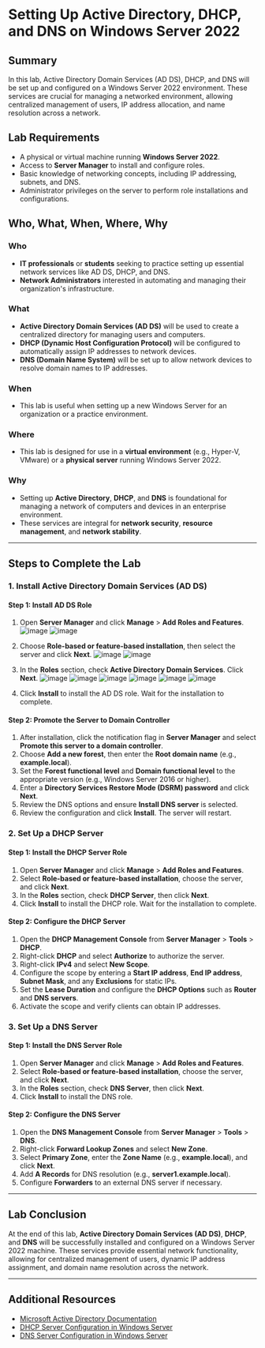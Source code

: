 # Setting Up Active Directory, DHCP, and DNS on Windows Server 2022

## Summary

In this lab, Active Directory Domain Services (AD DS), DHCP, and DNS will be set up and configured on a Windows Server 2022 environment. These services are crucial for managing a networked environment, allowing centralized management of users, IP address allocation, and name resolution across a network.

## Lab Requirements

- A physical or virtual machine running **Windows Server 2022**.
- Access to **Server Manager** to install and configure roles.
- Basic knowledge of networking concepts, including IP addressing, subnets, and DNS.
- Administrator privileges on the server to perform role installations and configurations.

## Who, What, When, Where, Why

### Who
- **IT professionals** or **students** seeking to practice setting up essential network services like AD DS, DHCP, and DNS.
- **Network Administrators** interested in automating and managing their organization's infrastructure.

### What
- **Active Directory Domain Services (AD DS)** will be used to create a centralized directory for managing users and computers.
- **DHCP (Dynamic Host Configuration Protocol)** will be configured to automatically assign IP addresses to network devices.
- **DNS (Domain Name System)** will be set up to allow network devices to resolve domain names to IP addresses.

### When
- This lab is useful when setting up a new Windows Server for an organization or a practice environment.

### Where
- This lab is designed for use in a **virtual environment** (e.g., Hyper-V, VMware) or a **physical server** running Windows Server 2022.

### Why
- Setting up **Active Directory**, **DHCP**, and **DNS** is foundational for managing a network of computers and devices in an enterprise environment.
- These services are integral for **network security**, **resource management**, and **network stability**.

---

## Steps to Complete the Lab

### 1. **Install Active Directory Domain Services (AD DS)**

#### Step 1: Install AD DS Role
1. Open **Server Manager** and click **Manage** > **Add Roles and Features**.
![image](https://github.com/user-attachments/assets/7c69a4e8-bc71-4afd-bcff-0eef781166ee)
![image](https://github.com/user-attachments/assets/f111417d-b36a-4390-a147-67471e9f0dba)

3. Choose **Role-based or feature-based installation**, then select the server and click **Next**.
![image](https://github.com/user-attachments/assets/8fc360ae-e30e-450b-8c4f-d059b314f9dd)
![image](https://github.com/user-attachments/assets/84870e15-369d-45e6-be40-9154ff2592a4)

5. In the **Roles** section, check **Active Directory Domain Services**. Click **Next**.
![image](https://github.com/user-attachments/assets/82238dd9-c8e8-46b6-aea0-f47fec4e7a70)
![image](https://github.com/user-attachments/assets/f8666a6d-c5a8-4008-b3b9-330f1caaecd6)
![image](https://github.com/user-attachments/assets/cec71e66-5b54-415d-8d54-abf48c585447)
![image](https://github.com/user-attachments/assets/4fed33d2-243d-4e5d-8d25-c7bee3f6f0a9)
![image](https://github.com/user-attachments/assets/0ea3486f-735d-426b-8fbd-4d169a000733)
![image](https://github.com/user-attachments/assets/9609b242-71de-45b2-ac15-f9758a63f39e)

7. Click **Install** to install the AD DS role. Wait for the installation to complete.

#### Step 2: Promote the Server to Domain Controller
1. After installation, click the notification flag in **Server Manager** and select **Promote this server to a domain controller**.
2. Choose **Add a new forest**, then enter the **Root domain name** (e.g., **example.local**).
3. Set the **Forest functional level** and **Domain functional level** to the appropriate version (e.g., Windows Server 2016 or higher).
4. Enter a **Directory Services Restore Mode (DSRM) password** and click **Next**.
5. Review the DNS options and ensure **Install DNS server** is selected.
6. Review the configuration and click **Install**. The server will restart.

### 2. **Set Up a DHCP Server**

#### Step 1: Install the DHCP Server Role
1. Open **Server Manager** and click **Manage** > **Add Roles and Features**.
2. Select **Role-based or feature-based installation**, choose the server, and click **Next**.
3. In the **Roles** section, check **DHCP Server**, then click **Next**.
4. Click **Install** to install the DHCP role. Wait for the installation to complete.

#### Step 2: Configure the DHCP Server
1. Open the **DHCP Management Console** from **Server Manager** > **Tools** > **DHCP**.
2. Right-click **DHCP** and select **Authorize** to authorize the server.
3. Right-click **IPv4** and select **New Scope**.
4. Configure the scope by entering a **Start IP address**, **End IP address**, **Subnet Mask**, and any **Exclusions** for static IPs.
5. Set the **Lease Duration** and configure the **DHCP Options** such as **Router** and **DNS servers**.
6. Activate the scope and verify clients can obtain IP addresses.

### 3. **Set Up a DNS Server**

#### Step 1: Install the DNS Server Role
1. Open **Server Manager** and click **Manage** > **Add Roles and Features**.
2. Select **Role-based or feature-based installation**, choose the server, and click **Next**.
3. In the **Roles** section, check **DNS Server**, then click **Next**.
4. Click **Install** to install the DNS role.

#### Step 2: Configure the DNS Server
1. Open the **DNS Management Console** from **Server Manager** > **Tools** > **DNS**.
2. Right-click **Forward Lookup Zones** and select **New Zone**.
3. Select **Primary Zone**, enter the **Zone Name** (e.g., **example.local**), and click **Next**.
4. Add **A Records** for DNS resolution (e.g., **server1.example.local**).
5. Configure **Forwarders** to an external DNS server if necessary.

---

## Lab Conclusion

At the end of this lab, **Active Directory Domain Services (AD DS)**, **DHCP**, and **DNS** will be successfully installed and configured on a Windows Server 2022 machine. These services provide essential network functionality, allowing for centralized management of users, dynamic IP address assignment, and domain name resolution across the network.

---

## Additional Resources

- [Microsoft Active Directory Documentation](https://docs.microsoft.com/en-us/windows-server/identity/active-directory-domain-services)
- [DHCP Server Configuration in Windows Server](https://docs.microsoft.com/en-us/windows-server/networking/technologies/dhcp/dhcp-top)
- [DNS Server Configuration in Windows Server](https://docs.microsoft.com/en-us/windows-server/networking/dns/dns-top)
